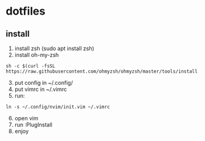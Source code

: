 # dotfiles

## install

1. install zsh (sudo apt install zsh)
2. install oh-my-zsh
```
sh -c $(curl -fsSL https://raw.githubusercontent.com/ohmyzsh/ohmyzsh/master/tools/install.sh)
```
3. put config in ~/.config/
4. put vimrc in ~/.vimrc
5. run:
```
ln -s ~/.config/nvim/init.vim ~/.vimrc
```
6. open vim
7. run :PlugInstall
8. enjoy
